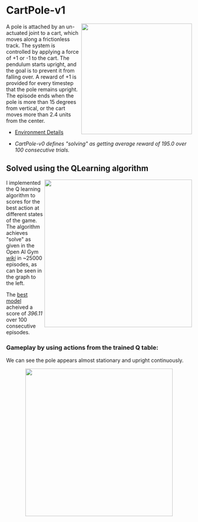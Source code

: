 # CartPole-v1

<img align="right" width="300" src="https://www.gymlibrary.dev/_images/cart_pole.gif">A pole is attached by an un-actuated joint to a cart, which moves along a frictionless track. The system is controlled by applying a force of +1 or -1 to the cart. The pendulum starts upright, and the goal is to prevent it from falling over. A reward of +1 is provided for every timestep that the pole remains upright. The episode ends when the pole is more than 15 degrees from vertical, or the cart moves more than 2.4 units from the center.

* [Environment Details](https://github.com/openai/gym/wiki/CartPole-v0)

* *CartPole-v0 defines "solving" as getting average reward of 195.0 over 100 consecutive trials.*

## Solved using the QLearning algorithm

<img align="right" width="400" src="assets/mean_rewards_graph.png">I implemented the Q learning algorithm to scores for the best action at different states of the game. The algorithm achieves "solve" as given in the Open AI Gym [*wiki*](https://github.com/openai/gym/wiki/CartPole-v0) in ~25000 episodes, as can be seen in the graph to the left.

The [best model](models) acheived a score of *396.11* over 100 consecutive episodes.

### Gameplay by using actions from the trained Q table:
We can see the pole appears almost stationary and upright continuously.
<div align="center">
    <img width="400" src="assets/solved_gameplay.gif">
</div>


